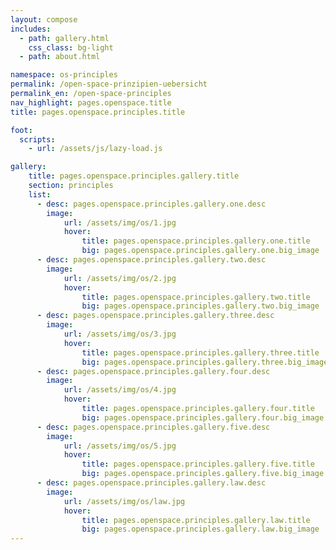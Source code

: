 ```yaml
---
layout: compose
includes:
  - path: gallery.html
    css_class: bg-light
  - path: about.html 

namespace: os-principles
permalink: /open-space-prinzipien-uebersicht
permalink_en: /open-space-principles
nav_highlight: pages.openspace.title
title: pages.openspace.principles.title

foot:
  scripts:
    - url: /assets/js/lazy-load.js

gallery:
    title: pages.openspace.principles.gallery.title
    section: principles
    list:
      - desc: pages.openspace.principles.gallery.one.desc
        image:
            url: /assets/img/os/1.jpg
            hover:
                title: pages.openspace.principles.gallery.one.title
                big: pages.openspace.principles.gallery.one.big_image
      - desc: pages.openspace.principles.gallery.two.desc
        image: 
            url: /assets/img/os/2.jpg
            hover:
                title: pages.openspace.principles.gallery.two.title
                big: pages.openspace.principles.gallery.two.big_image
      - desc: pages.openspace.principles.gallery.three.desc
        image: 
            url: /assets/img/os/3.jpg
            hover:
                title: pages.openspace.principles.gallery.three.title
                big: pages.openspace.principles.gallery.three.big_image
      - desc: pages.openspace.principles.gallery.four.desc
        image: 
            url: /assets/img/os/4.jpg
            hover:
                title: pages.openspace.principles.gallery.four.title
                big: pages.openspace.principles.gallery.four.big_image
      - desc: pages.openspace.principles.gallery.five.desc
        image: 
            url: /assets/img/os/5.jpg
            hover:
                title: pages.openspace.principles.gallery.five.title
                big: pages.openspace.principles.gallery.five.big_image
      - desc: pages.openspace.principles.gallery.law.desc
        image: 
            url: /assets/img/os/law.jpg
            hover:
                title: pages.openspace.principles.gallery.law.title
                big: pages.openspace.principles.gallery.law.big_image
---
```

